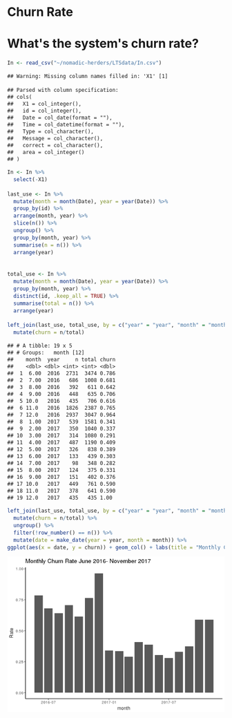 Churn Rate
================

What's the system's churn rate?
===============================

``` r
In <- read_csv("~/nomadic-herders/LTSdata/In.csv") 
```

    ## Warning: Missing column names filled in: 'X1' [1]

    ## Parsed with column specification:
    ## cols(
    ##   X1 = col_integer(),
    ##   id = col_integer(),
    ##   Date = col_date(format = ""),
    ##   Time = col_datetime(format = ""),
    ##   Type = col_character(),
    ##   Message = col_character(),
    ##   correct = col_character(),
    ##   area = col_integer()
    ## )

``` r
In <- In %>%
  select(-X1)

last_use <- In %>% 
  mutate(month = month(Date), year = year(Date)) %>%
  group_by(id) %>%
  arrange(month, year) %>%
  slice(n()) %>%
  ungroup() %>%
  group_by(month, year) %>%
  summarise(n = n()) %>%
  arrange(year)


total_use <- In %>%
  mutate(month = month(Date), year = year(Date)) %>%
  group_by(month, year) %>%
  distinct(id, .keep_all = TRUE) %>%
  summarise(total = n()) %>%
  arrange(year)

left_join(last_use, total_use, by = c("year" = "year", "month" = "month")) %>%
  mutate(churn = n/total)
```

    ## # A tibble: 19 x 5
    ## # Groups:   month [12]
    ##    month  year     n total churn
    ##    <dbl> <dbl> <int> <int> <dbl>
    ##  1  6.00  2016  2731  3474 0.786
    ##  2  7.00  2016   686  1008 0.681
    ##  3  8.00  2016   392   611 0.642
    ##  4  9.00  2016   448   635 0.706
    ##  5 10.0   2016   435   706 0.616
    ##  6 11.0   2016  1826  2387 0.765
    ##  7 12.0   2016  2937  3047 0.964
    ##  8  1.00  2017   539  1581 0.341
    ##  9  2.00  2017   350  1040 0.337
    ## 10  3.00  2017   314  1080 0.291
    ## 11  4.00  2017   487  1190 0.409
    ## 12  5.00  2017   326   838 0.389
    ## 13  6.00  2017   133   439 0.303
    ## 14  7.00  2017    98   348 0.282
    ## 15  8.00  2017   124   375 0.331
    ## 16  9.00  2017   151   402 0.376
    ## 17 10.0   2017   449   761 0.590
    ## 18 11.0   2017   378   641 0.590
    ## 19 12.0   2017   435   435 1.00

``` r
left_join(last_use, total_use, by = c("year" = "year", "month" = "month")) %>%
  mutate(churn = n/total) %>%
  ungroup() %>%
  filter(!row_number() == n()) %>%
  mutate(date = make_date(year = year, month = month)) %>%
ggplot(aes(x = date, y = churn)) + geom_col() + labs(title = "Monthly Churn Rate June 2016- November 2017", y = "Rate", x = "month") + theme(panel.grid.major = element_blank(), panel.grid.minor = element_blank(), panel.background = element_blank(),  axis.line = element_line(colour = "black")) 
```

![](Churn_files/figure-markdown_github/unnamed-chunk-1-1.png)
